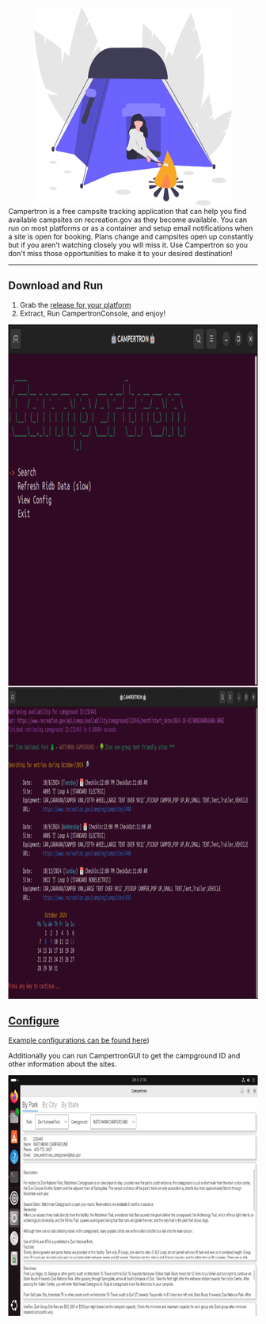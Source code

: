 <div align="center">
<a href="https://github.com/ShaunAnthonyHathaway/Campertron">
  <img src="https://github.com/ShaunAnthonyHathaway/Campertron/blob/master/docs/undraw_camping_noc8.svg"
    width="400" height="400" alt="campertron">
</a>
</div>
Campertron is a free campsite tracking application that can help you find available campsites on recreation.gov as they become available. You can run on most platforms or as a container and setup email notifications when a site is open for booking.  Plans change and campsites open up constantly but if you aren't watching closely you will miss it.  Use Campertron so you don't miss those opportunities to make it to your desired destination!

---

## Download and Run

1. Grab the [release for your platform](https://github.com/ShaunAnthonyHathaway/Campertron/releases/tag/v0.1)
2. Extract, Run CampertronConsole, and enjoy!

<a href="https://github.com/ShaunAnthonyHathaway/Campertron">
  <img src="https://github.com/ShaunAnthonyHathaway/Campertron/blob/master/docs/ss2.png"
    width="1032" height="729" alt="campertron">

<a href="https://github.com/ShaunAnthonyHathaway/Campertron">
  <img src="https://github.com/ShaunAnthonyHathaway/Campertron/blob/master/docs/ss3.png"
    width="1105" height="629" alt="campertron">    

## Configure

Example configurations can be [found here](https://github.com/ShaunAnthonyHathaway/Campertron/tree/master/examples/0.1))

Additionally you can run CampertronGUI to get the campground ID and other information about the sites.

<a href="https://github.com/ShaunAnthonyHathaway/Campertron">
  <img src="https://github.com/ShaunAnthonyHathaway/Campertron/blob/master/docs/ss1.png"
    width="864" height="486" alt="campertron">
